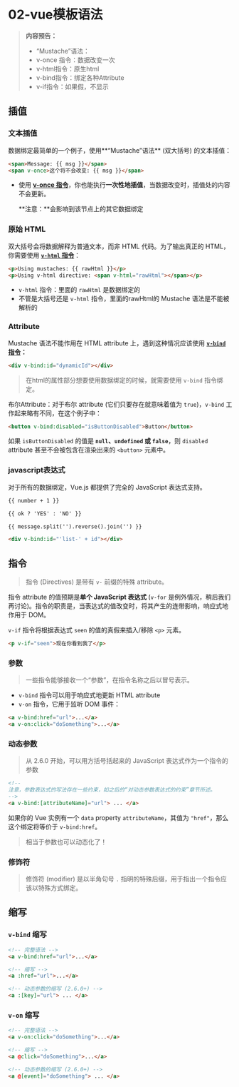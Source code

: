 # 02-vue模板语法

>  **内容预告：**
>
>  + “Mustache”语法：
>+ v-once 指令：数据改变一次
>  + v-html指令：原生html
>  + v-bind指令：绑定各种Attribute
>  + v-if指令：如果假，不显示

## 插值

### 文本插值

数据绑定最简单的一个例子，使用**“Mustache”语法** (双大括号) 的文本插值：

```html
<span>Message: {{ msg }}</span>
<span v-once>这个将不会改变: {{ msg }}</span>
```

+ 使用 **[v-once 指令](https://cn.vuejs.org/v2/api/#v-once)**，你也能执行**一次性地插值**，当数据改变时，插值处的内容不会更新。

  **注意：**会影响到该节点上的其它数据绑定

### 原始 HTML

双大括号会将数据解释为普通文本，而非 HTML 代码。为了输出真正的 HTML，你需要使用 **[`v-html` 指令](https://cn.vuejs.org/v2/api/#v-html)**：

```html
<p>Using mustaches: {{ rawHtml }}</p>
<p>Using v-html directive: <span v-html="rawHtml"></span></p>
```

+ `v-html` 指令：里面的 `rawHtml` 是数据绑定的
+ 不管是大括号还是 `v-html` 指令，里面的rawHtml的 Mustache 语法是不能被解析的

### Attribute

Mustache 语法不能作用在 HTML attribute 上，遇到这种情况应该使用 **[`v-bind` 指令](https://cn.vuejs.org/v2/api/#v-bind)：**

```html
<div v-bind:id="dynamicId"></div>
```

> 在html的属性部分想要使用数据绑定的时候，就需要使用 `v-bind` 指令绑定。

布尔Attribute：对于布尔 attribute (它们只要存在就意味着值为 `true`)，`v-bind` 工作起来略有不同，在这个例子中：

```html
<button v-bind:disabled="isButtonDisabled">Button</button>
```

如果 `isButtonDisabled` 的值是 **`null`、`undefined` 或 `false`**，则 `disabled` attribute 甚至不会被包含在渲染出来的 `<button>` 元素中。

### javascript表达式

对于所有的数据绑定，Vue.js 都提供了完全的 JavaScript 表达式支持。

```html
{{ number + 1 }}

{{ ok ? 'YES' : 'NO' }}

{{ message.split('').reverse().join('') }}

<div v-bind:id="'list-' + id"></div>
```

## 指令

> 指令 (Directives) 是带有 `v-` 前缀的特殊 attribute。

指令 attribute 的值预期是**单个 JavaScript 表达式** (`v-for` 是例外情况，稍后我们再讨论)。指令的职责是，当表达式的值改变时，将其产生的连带影响，响应式地作用于 DOM。

`v-if` 指令将根据表达式 `seen` 的值的真假来插入/移除 `<p>` 元素。

```html
<p v-if="seen">现在你看到我了</p>
```

### 参数

>  一些指令能够接收一个“参数”，在指令名称之后以冒号表示。

+ `v-bind` 指令可以用于响应式地更新 HTML attribute
+ `v-on` 指令，它用于监听 DOM 事件：

```html
<a v-bind:href="url">...</a>
<a v-on:click="doSomething">...</a>
```

### 动态参数

> 从 2.6.0 开始，可以用方括号括起来的 JavaScript 表达式作为一个指令的参数

```html
<!--
注意，参数表达式的写法存在一些约束，如之后的“对动态参数表达式的约束”章节所述。
-->
<a v-bind:[attributeName]="url"> ... </a>
```

如果你的 Vue 实例有一个 `data` property `attributeName`，其值为 `"href"`，那么这个绑定将等价于 `v-bind:href`。

>  相当于参数也可以动态化了！

### 修饰符

> 修饰符 (modifier) 是以半角句号 `.` 指明的特殊后缀，用于指出一个指令应该以特殊方式绑定。

## 缩写

### `v-bind` 缩写

```html
<!-- 完整语法 -->
<a v-bind:href="url">...</a>

<!-- 缩写 -->
<a :href="url">...</a>

<!-- 动态参数的缩写 (2.6.0+) -->
<a :[key]="url"> ... </a>
```

### `v-on` 缩写

```html
<!-- 完整语法 -->
<a v-on:click="doSomething">...</a>

<!-- 缩写 -->
<a @click="doSomething">...</a>

<!-- 动态参数的缩写 (2.6.0+) -->
<a @[event]="doSomething"> ... </a>
```

